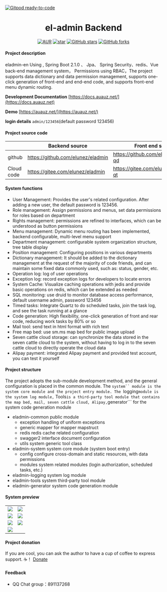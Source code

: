 [![Gitpod ready-to-code](https://img.shields.io/badge/Gitpod-ready--to--code-blue?logo=gitpod)](https://gitpod.io/#https://github.com/elunez/eladmin)

<h1 style="text-align: center">el-admin Backend</h1>
<div style="text-align: center">

[![AUR](https://img.shields.io/badge/license-Apache%20License%202.0-blue.svg)](https://github.com/elunez/eladmin/blob/master/LICENSE)
[![star](https://gitee.com/elunez/eladmin/badge/star.svg?theme=white)](https://gitee.com/elunez/eladmin)
[![GitHub stars](https://img.shields.io/github/stars/elunez/eladmin.svg?style=social&label=Stars)](https://github.com/elunez/eladmin)
[![GitHub forks](https://img.shields.io/github/forks/elunez/eladmin.svg?style=social&label=Fork)](https://github.com/elunez/eladmin)

</div>

#### Project description 
eladmin-en Using , Spring Boot 2.1.0 、 Jpa、 Spring Security、redis、Vue back-end management system， Permissions using RBAC，The project supports data dictionary and data permission management, supports one-click generation of front-end and end-end code, and supports front-end menu dynamic routing.

**Development Documentation**  [https://docs.auauz.net/](https://docs.auauz.net)

**Demo**  [https://auauz.net/](https://auauz.net/)

**login details** ```admin/123456```(default password 123456)

#### Project source code

|     |   Backend source  |   Front end source  |
|---  |--- | --- |
|  github   |  https://github.com/elunez/eladmin   |  https://github.com/elunez/eladmin-qd   |
|  Cloud code   |  https://gitee.com/elunez/eladmin   |  https://gitee.com/elunez/eladmin-qt   |

####  System functions
- User Management: Provides the user's related configuration. After adding a new user, the default password is 123456.
- Role management: Assign permissions and menus, set data permissions for roles based on department
- Rights management: permissions are refined to interfaces, which can be understood as button permissions
- Menu management: Dynamic menu routing has been implemented, backend configurable, multi-level menu support
- Department management: configurable system organization structure, tree table display
- Position management: Configuring positions in various departments
- Dictionary management: It should be added to the dictionary management at the request of the majority of code friends, and can maintain some fixed data commonly used, such as: status, gender, etc.
- Operation log: log of user operations
- Exception log: record exception logs for developers to locate errors
- System Cache: Visualize caching operations with jedis and provide basic operations on redis, which can be extended as needed
- SQL monitoring: use druid to monitor database access performance, default username admin, password 123456
- Timed tasks: Integrate Quartz to do scheduled tasks, join the task log, and see the task running at a glance
- Code generation: High flexibility, one-click generation of front and rear code, reducing work tasks by 80% or so
- Mail tool: send text in html format with rich text
- Free map bed: use sm.ms map bed for public image upload
- Seven cattle cloud storage: can synchronize the data stored in the seven cattle cloud to the system, without having to log in to the seven cattle cloud to directly operate the cloud data
- Alipay payment: integrated Alipay payment and provided test account, you can test it yourself

#### Project structure
The project adopts the sub-module development method, and the general configuration is placed in the common module. 
The ```system`` module is the system core module and the project entry module. The ```logging``` module is the system log module, ``` Tools``` is a third-party tool module that contains the map bed, mail, seven cattle cloud, Alipay, ```generator``` for the system code generation module
- eladmin-common public module
     - exception handling of uniform exceptions
     - generic mapper for mapper mapstruct
     - redis redis cache related configuration
     - swagger2 interface document configuration
     - utils system generic tool class
- eladmin-system system core module (system boot entry)
     - config configure cross-domain and static resources, with data permissions
     - modules system related modules (login authorization, scheduled tasks, etc.)
- eladmin-logging system log module
- eladmin-tools system third-party tool module
- eladmin-generator system code generation module
#### System preview
<table>
    <tr>
        <td><img src="https://i.loli.net/2019/05/18/5cdf77fa8144d68788.png"/></td>
        <td><img src="https://i.loli.net/2019/05/18/5cdf7763993e361778.png"/></td>
    </tr>
    <tr>
        <td><img src="https://i.loli.net/2019/05/18/5cdf7763971d453615.png"/></td>
        <td><img src="https://i.loli.net/2019/05/18/5cdf77632e85a60423.png"/></td>
    </tr>
    <tr>
        <td><img src="https://i.loli.net/2019/05/18/5cdf77632b4b090165.png"/></td>
        <td><img src="https://i.loli.net/2019/05/18/5cdf77639929277783.png"/></td>
    </tr>
    <tr>   
 <td><img src="https://i.loli.net/2019/05/18/5cdf78969adc389599.png"/></td>
    </tr>
</table>

#### Project donation
If you are cool, you can ask the author to have a cup of coffee to express support. ☕️！ [Donate](https://docs.auauz.net/#/jz)
#### Feedback 
- QQ Chat group：891137268
